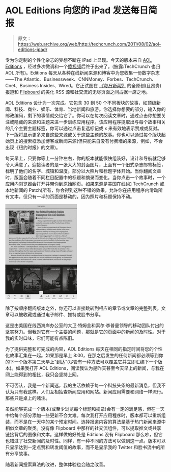 # AOL Editions 向您的 iPad 发送每日简报 

> 原文：<https://web.archive.org/web/http://techcrunch.com/2011/08/02/aol-editions-ipad/>

专为你定制的个性化杂志的梦想不断在 iPad 上显现。今天的版本来自 [AOL Editions](https://web.archive.org/web/20230203041847/http://itunes.apple.com/us/app/editions-by-aol/id447687307?mt=8) ，经过多次微调和一个[傻视频](https://web.archive.org/web/20230203041847/https://techcrunch.com/2011/01/19/aol-editions/)后终于出来了。(披露:TechCrunch 也归 AOL 所有)。Editions 每天从各种在线新闻来源和博客中为您收集一份数字杂志——The Atlantic、Businessweek、CNNMoney、Forbes、TechCrunch、Cnet、Business Insider、Wired。它正试图在 *[《每日新闻》](https://web.archive.org/web/20230203041847/https://techcrunch.com/2011/02/02/daily-demo-video/)* 的全原创(且昂贵)报道和 [Flipboard](https://web.archive.org/web/20230203041847/http://flipboard.com/) 的美化 RSS 源和社交流的无尽页面之间占据一席之地。

AOL Editions 设计为一次完成。它包含 30 到 50 个不同板块的故事，如顶级新闻、科技、商业、娱乐、体育、当地新闻和旅游。你选择你想要的部分，输入你的邮政编码，剩下的事情就交给它了。你可以在每次阅读文章时，通过点击你想要关注或隐藏的来源和主题来进一步训练应用程序。该应用程序提取出与每个故事相关的几个主要主题标签，你可以通过点击复选标记或 x 来有效地表示赞成或反对。下一版将显示更多来自这些来源或关于这些主题的故事。你也可以通过每个版块起始页上的搜索框添加博客或新闻来源(但只能来自没有付费墙的来源，例如，不会出现《纽约时报》的文章)。

每天早上，只要你等上一分钟左右，你的版本就能很快组装好，设计和导航就足够令人满意了。迎接读者的是一张大大的封面图片，上面有一个旧式杂志邮寄标签，标明了他们的名字、城镇和温度。部分以大照片和标题字体开始。当你翻阅文章时，版面会随着不同栏目配置中的标题和摘录而变化。当你点击一个故事时，一个应用内浏览器会打开并带你到原始网页。如果来源是美国在线(如 TechCrunch 或本地新闻的 Patch)所有，你会得到这种不错的效果，允许你在应用程序内滑动所有文本，但只有一半的页面是移动的，因为照片和标题保持不动。

[![](img/cf33fdaaceab9ea11b1f93c99a7cdce6.png "editions sections")](https://web.archive.org/web/20230203041847/https://techcrunch.com/wp-content/uploads/2011/08/editions-sections.jpg)

除了按顺序翻阅版本之外，你还可以直接跳转到相应的章节或文章的完整列表。文章可以被收藏或通过电子邮件、推特或脸书分享。

这是由美国在线西海岸办公室的大卫·特姆金和索尔·李普曼领导的移动团队付出的坚实努力。但我对它有一个主要的问题，那就是它的页面中的新闻的及时性。对于我的实时口味，它们可能有点陈旧。

为了提供完整和可完成的内容，AOL Editions 每天在相同的指定时间将您的个性化故事汇集在一起。如果那是早上 8:00，在那之后发生的任何新闻都必须等到你的下一个版本第二天早上“到达”(尽管有一种方法可以覆盖它并立即汇编下一个版本)。如果我打开 AOL Editions，阅读我认为是昨天甚至今天早上的新闻，与我在网上能得到的相比，我只会坚持上网。

不可否认，我是一个新闻迷，我的生活依赖于每一个科技头条的最新消息，但我不认为只有我这样。人们互相抽查新闻应用和网站。新闻应用需要和网络一样流行。那些只是桌上的赌注。

虽然能够完成一个版本(或至少浏览每个标题和摘录)会有一定的满足感，但在一天中给每个部分添加一些更新不会太难。每次我打开应用程序时，版本都可以重新组装，而不是在一天中的某个预定时间。选择报道内容的算法是基于热门新闻来源中相似文章的聚类。没有像 Flipboard 中那样的社交流组件，可以提取推文或共享链接背后的图像和文本。这样做的好处是 Editions 没有 Flipboard 那么吵，但它也错过了社交新闻的及时性。同样，有一种不同的方法可以做到这一点。版本可以只显示达到一定点赞和转发阈值的故事，而不是显示我的 Twitter 和脸书流中的所有分享故事。

随着新闻搜索算法的改进，整体体验也会随之改善。